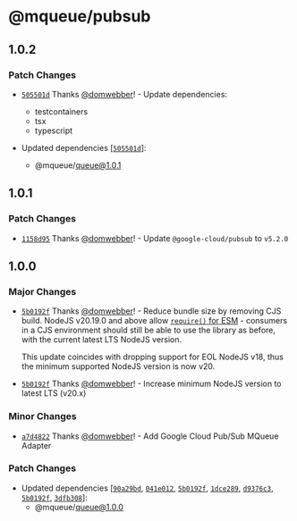 # @mqueue/pubsub

## 1.0.2

### Patch Changes

- [`505501d`](https://github.com/domwebber/mqueue/commit/505501db28a292c8538998e988e542ac984cfbbb)
  Thanks [@domwebber](https://github.com/domwebber)! - Update dependencies:
  - testcontainers
  - tsx
  - typescript

- Updated dependencies
  [[`505501d`](https://github.com/domwebber/mqueue/commit/505501db28a292c8538998e988e542ac984cfbbb)]:
  - @mqueue/queue@1.0.1

## 1.0.1

### Patch Changes

- [`1158d95`](https://github.com/domwebber/mqueue/commit/1158d950bcd174d82056f96c12f624f27a72c078)
  Thanks [@domwebber](https://github.com/domwebber)! - Update
  `@google-cloud/pubsub` to `v5.2.0`

## 1.0.0

### Major Changes

- [`5b0192f`](https://github.com/domwebber/mqueue/commit/5b0192faee2b6a77db7a4b4806e2407ab72cf940)
  Thanks [@domwebber](https://github.com/domwebber)! - Reduce bundle size by
  removing CJS build. NodeJS v20.19.0 and above allow
  [`require()` for ESM](https://github.com/nodejs/node/releases/tag/v20.19.0) -
  consumers in a CJS environment should still be able to use the library as
  before, with the current latest LTS NodeJS version.

  This update coincides with dropping support for EOL NodeJS v18, thus the
  minimum supported NodeJS version is now v20.

- [`5b0192f`](https://github.com/domwebber/mqueue/commit/5b0192faee2b6a77db7a4b4806e2407ab72cf940)
  Thanks [@domwebber](https://github.com/domwebber)! - Increase minimum NodeJS
  version to latest LTS (v20.x)

### Minor Changes

- [`a7d4822`](https://github.com/domwebber/mqueue/commit/a7d48229196a93ebf033975a08d327992ba5addf)
  Thanks [@domwebber](https://github.com/domwebber)! - Add Google Cloud Pub/Sub
  MQueue Adapter

### Patch Changes

- Updated dependencies
  [[`90a29bd`](https://github.com/domwebber/mqueue/commit/90a29bd5f46640dfcf01a9309e027e3d0ccf45b4),
  [`041e012`](https://github.com/domwebber/mqueue/commit/041e0127248ae0dc6e414319e5f0cdd0800e49ea),
  [`5b0192f`](https://github.com/domwebber/mqueue/commit/5b0192faee2b6a77db7a4b4806e2407ab72cf940),
  [`1dce289`](https://github.com/domwebber/mqueue/commit/1dce289316acbda48288efd20c103457f461d1fa),
  [`d9376c3`](https://github.com/domwebber/mqueue/commit/d9376c314316082d4c53c1e2be229c163ff2509b),
  [`5b0192f`](https://github.com/domwebber/mqueue/commit/5b0192faee2b6a77db7a4b4806e2407ab72cf940),
  [`3dfb308`](https://github.com/domwebber/mqueue/commit/3dfb308bb3eb45e9a069cecc2dd22bfe495f9f88)]:
  - @mqueue/queue@1.0.0
